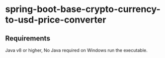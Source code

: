 # spring-boot-base-crypto-currency-to-usd-price-converter


Requirements
------------
Java v8 or higher, No Java required on Windows run the executable.
